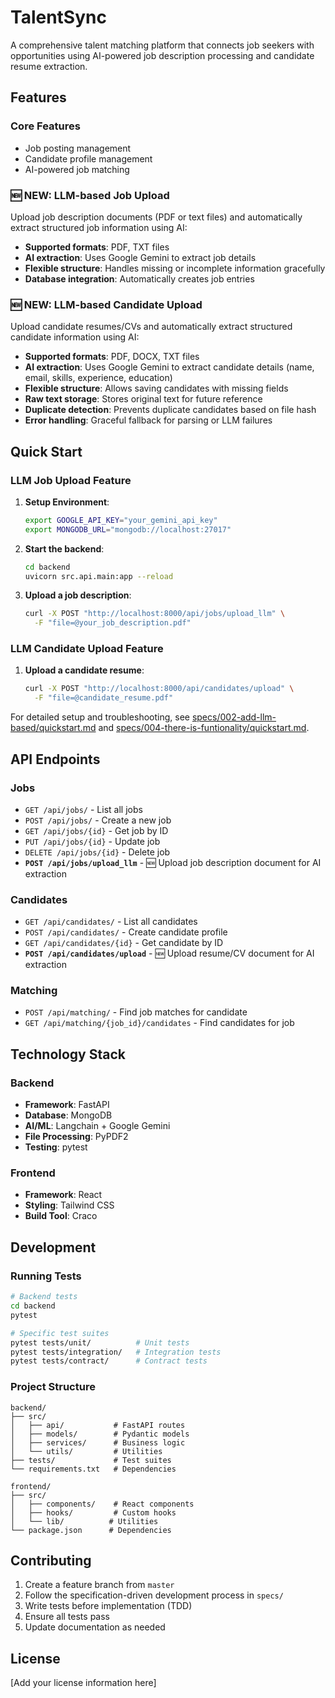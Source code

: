 # TalentSync

A comprehensive talent matching platform that connects job seekers with opportunities using AI-powered job description processing and candidate resume extraction.

## Features

### Core Features
- Job posting management
- Candidate profile management 
- AI-powered job matching

### 🆕 NEW: LLM-based Job Upload
Upload job description documents (PDF or text files) and automatically extract structured job information using AI:
- **Supported formats**: PDF, TXT files
- **AI extraction**: Uses Google Gemini to extract job details
- **Flexible structure**: Handles missing or incomplete information gracefully
- **Database integration**: Automatically creates job entries

### 🆕 NEW: LLM-based Candidate Upload
Upload candidate resumes/CVs and automatically extract structured candidate information using AI:
- **Supported formats**: PDF, DOCX, TXT files
- **AI extraction**: Uses Google Gemini to extract candidate details (name, email, skills, experience, education)
- **Flexible structure**: Allows saving candidates with missing fields
- **Raw text storage**: Stores original text for future reference
- **Duplicate detection**: Prevents duplicate candidates based on file hash
- **Error handling**: Graceful fallback for parsing or LLM failures

## Quick Start

### LLM Job Upload Feature

1. **Setup Environment**:
   ```bash
   export GOOGLE_API_KEY="your_gemini_api_key"
   export MONGODB_URL="mongodb://localhost:27017"
   ```

2. **Start the backend**:
   ```bash
   cd backend
   uvicorn src.api.main:app --reload
   ```

3. **Upload a job description**:
   ```bash
   curl -X POST "http://localhost:8000/api/jobs/upload_llm" \
     -F "file=@your_job_description.pdf"
   ```

### LLM Candidate Upload Feature

1. **Upload a candidate resume**:
   ```bash
   curl -X POST "http://localhost:8000/api/candidates/upload" \
     -F "file=@candidate_resume.pdf"
   ```

For detailed setup and troubleshooting, see [specs/002-add-llm-based/quickstart.md](specs/002-add-llm-based/quickstart.md) and [specs/004-there-is-funtionality/quickstart.md](specs/004-there-is-funtionality/quickstart.md).

## API Endpoints

### Jobs
- `GET /api/jobs/` - List all jobs
- `POST /api/jobs/` - Create a new job
- `GET /api/jobs/{id}` - Get job by ID
- `PUT /api/jobs/{id}` - Update job
- `DELETE /api/jobs/{id}` - Delete job
- **`POST /api/jobs/upload_llm`** - 🆕 Upload job description document for AI extraction

### Candidates  
- `GET /api/candidates/` - List all candidates
- `POST /api/candidates/` - Create candidate profile
- `GET /api/candidates/{id}` - Get candidate by ID
- **`POST /api/candidates/upload`** - 🆕 Upload resume/CV document for AI extraction

### Matching
- `POST /api/matching/` - Find job matches for candidate
- `GET /api/matching/{job_id}/candidates` - Find candidates for job

## Technology Stack

### Backend
- **Framework**: FastAPI
- **Database**: MongoDB
- **AI/ML**: Langchain + Google Gemini
- **File Processing**: PyPDF2
- **Testing**: pytest

### Frontend  
- **Framework**: React
- **Styling**: Tailwind CSS
- **Build Tool**: Craco

## Development

### Running Tests
```bash
# Backend tests
cd backend
pytest

# Specific test suites
pytest tests/unit/          # Unit tests
pytest tests/integration/   # Integration tests 
pytest tests/contract/      # Contract tests
```

### Project Structure
```
backend/
├── src/
│   ├── api/           # FastAPI routes
│   ├── models/        # Pydantic models
│   ├── services/      # Business logic
│   └── utils/         # Utilities
├── tests/             # Test suites
└── requirements.txt   # Dependencies

frontend/
├── src/
│   ├── components/    # React components
│   ├── hooks/         # Custom hooks
│   └── lib/          # Utilities
└── package.json      # Dependencies
```

## Contributing

1. Create a feature branch from `master`
2. Follow the specification-driven development process in `specs/`
3. Write tests before implementation (TDD)
4. Ensure all tests pass
5. Update documentation as needed

## License

[Add your license information here]
